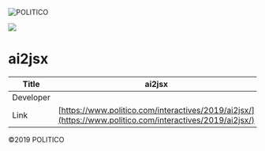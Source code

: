 ![POLITICO](https://rawgithub.com/The-Politico/src/master/images/logo/badge.png)

![](dist/images/share.jpg)

# ai2jsx

| Title | ai2jsx |
|-|-|
| Developer    |  |
| Link | [https://www.politico.com/interactives/2019/ai2jsx/](https://www.politico.com/interactives/2019/ai2jsx/) |


©2019 POLITICO
